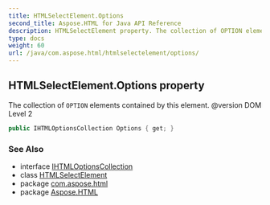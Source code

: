 ```yaml
---
title: HTMLSelectElement.Options
second_title: Aspose.HTML for Java API Reference
description: HTMLSelectElement property. The collection of OPTION elements contained by this element. version DOM Level 2
type: docs
weight: 60
url: /java/com.aspose.html/htmlselectelement/options/
---
```

## HTMLSelectElement.Options property

The collection of `OPTION` elements contained by this element. @version DOM Level 2

```java
public IHTMLOptionsCollection Options { get; }
```

### See Also

* interface [IHTMLOptionsCollection](../../ihtmloptionscollection/)
* class [HTMLSelectElement](../)
* package [com.aspose.html](../../htmlselectelement/)
* package [Aspose.HTML](../../../)

